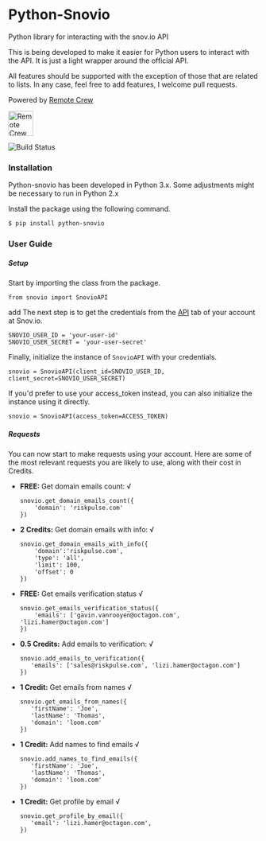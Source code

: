 # Python-Snovio

Python library for interacting with the snov.io API

This is being developed to make it easier for Python users to interact with the API. It is just a light wrapper around the official API. 

All features should be supported with the exception of those that are related to lists. In any case, feel free to add features, I welcome pull requests. 


Powered by [Remote Crew](https://www.remotecrew.io/)

<img src="https://www.remotecrew.io/_nuxt/img/14a498b.png" alt="Remote Crew"  height="50px">

![Build Status](https://travis-ci.org/joemccann/dillinger.svg?branch=master)

### Installation

Python-snovio has been developed in Python 3.x. Some adjustments might be necessary to run in Python 2.x

Install the package using the following command.

```sh
$ pip install python-snovio
```

### User Guide

##### Setup
Start by importing the class from the package. 

```
from snovio import SnovioAPI
```
add
 The next step is to get the credentials from the [API](https://app.snov.io/api-setting) tab of your account at Snov.io.

```
SNOVIO_USER_ID = 'your-user-id'
SNOVIO_USER_SECRET = 'your-user-secret'
```

Finally, initialize the instance of `SnovioAPI` with your credentials.

```
snovio = SnovioAPI(client_id=SNOVIO_USER_ID, client_secret=SNOVIO_USER_SECRET)
```

If you'd prefer to use your access_token instead, you can also initialize the instance using it directly. 

```
snovio = SnovioAPI(access_token=ACCESS_TOKEN)
```


##### Requests

You can now start to make requests using your account. Here are some of the most relevant requests you are likely to use, along with their cost in Credits.

- **FREE:** Get domain emails count: √
    ```
    snovio.get_domain_emails_count({
        'domain': 'riskpulse.com'
    })
    ```
- **2 Credits:**  Get domain emails with info: √
    ```
    snovio.get_domain_emails_with_info({
        'domain':'riskpulse.com',
        'type': 'all',
        'limit': 100,
        'offset': 0
    })
    ```
- **FREE:**  Get emails verification status √
    ```
    snovio.get_emails_verification_status({
        'emails': ['gavin.vanrooyen@octagon.com', 'lizi.hamer@octagon.com']
    })
    ```
- **0.5 Credits:** Add emails to verification: √
    ```
    snovio.add_emails_to_verification({
       'emails': ['sales@riskpulse.com', 'lizi.hamer@octagon.com']
    })
    ```
- **1 Credit:** Get emails from names √
    ```
    snovio.get_emails_from_names({
       'firstName': 'Joe',
       'lastName': 'Thomas',
       'domain': 'loom.com'
    })
    ```
- **1 Credit:** Add names to find emails √
    ```
    snovio.add_names_to_find_emails({
       'firstName': 'Joe',
       'lastName': 'Thomas',
       'domain': 'loom.com'
    })
    ```
- **1 Credit:** Get profile by email √
    ```
    snovio.get_profile_by_email({
       'email': 'lizi.hamer@octagon.com',
    })
    ```
